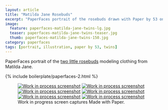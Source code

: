 ```yaml
---
layout: article
title: "Matilda Jane Rosebuds"
excerpt: "PaperFaces portrait of the rosebuds drawn with Paper by 53 on an iPad."
image: 
  feature: paperfaces-matilda-jane-twins-lg.jpg
  teaser: paperfaces-matilda-jane-twins-teaser.jpg
  thumb: paperfaces-matilda-jane-twins-150.jpg
category: paperfaces
tags: [portrait, illustration, paper by 53, twins]
---
```


PaperFaces portrait of the [two little rosebuds](http://2littlerosebuds.com/2014/04/24/matilda-jane-spring-clothing-review-giveaway-ends/) modeling clothing from Matilda Jane.

{% include boilerplate/paperfaces-2.html %}

<figure class="third">
	<a href="{{ site.url }}/images/paperfaces-mj-twins-process-1-lg.jpg"><img src="{{ site.url }}/images/paperfaces-mj-twins-process-1-600.jpg" alt="Work in process screenshot"></a>
	<a href="{{ site.url }}/images/paperfaces-mj-twins-process-2-lg.jpg"><img src="{{ site.url }}/images/paperfaces-mj-twins-process-2-600.jpg" alt="Work in process screenshot"></a>
	<a href="{{ site.url }}/images/paperfaces-mj-twins-process-3-lg.jpg"><img src="{{ site.url }}/images/paperfaces-mj-twins-process-3-600.jpg" alt="Work in process screenshot"></a>
	<a href="{{ site.url }}/images/paperfaces-mj-twins-process-4-lg.jpg"><img src="{{ site.url }}/images/paperfaces-mj-twins-process-4-600.jpg" alt="Work in process screenshot"></a>
	<a href="{{ site.url }}/images/paperfaces-mj-twins-process-5-lg.jpg"><img src="{{ site.url }}/images/paperfaces-mj-twins-process-5-600.jpg" alt="Work in process screenshot"></a>
	<a href="{{ site.url }}/images/paperfaces-mj-twins-process-6-lg.jpg"><img src="{{ site.url }}/images/paperfaces-mj-twins-process-6-600.jpg" alt="Work in process screenshot"></a>
	<figcaption>Work in progress screen captures Made with Paper.</figcaption>
</figure>